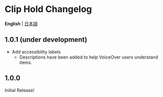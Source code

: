 # Clip Hold Changelog
**English** | [日本語](docs/CHANGELOG-ja.md)

## 1.0.1 (under development)
- Add accessibility labels
  - Descriptions have been added to help VoiceOver users understand items.

## 1.0.0
Initial Release!